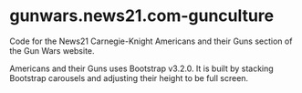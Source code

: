 gunwars.news21.com-gunculture
=============================

Code for the News21 Carnegie-Knight Americans and their Guns section of the Gun Wars website.

Americans and their Guns uses Bootstrap v3.2.0. It is built by stacking Bootstrap carousels and adjusting their height 
to be full screen.
